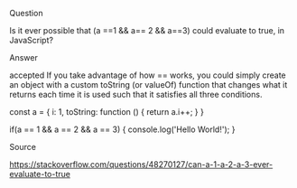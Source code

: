 Question

Is it ever possible that (a ==1 && a== 2 && a==3) could evaluate to true, in JavaScript?

Answer

accepted
If you take advantage of how == works, you could simply create an object with a custom toString (or valueOf) function that changes what it returns each time it is used such that it satisfies all three conditions.

const a = {
  i: 1,
  toString: function () {
    return a.i++;
  }
}

if(a == 1 && a == 2 && a == 3) {
  console.log('Hello World!');
}


Source

https://stackoverflow.com/questions/48270127/can-a-1-a-2-a-3-ever-evaluate-to-true
